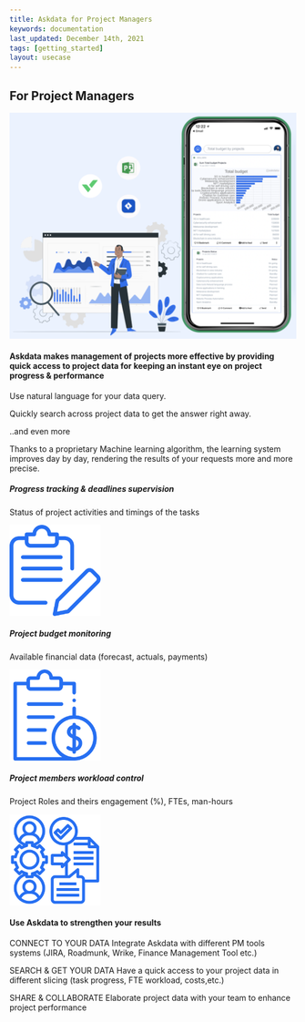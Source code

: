 ```yaml
---
title: Askdata for Project Managers
keywords: documentation
last_updated: December 14th, 2021
tags: [getting_started]
layout: usecase
---
```


## For Project Managers

<img src="/media/use-cases/icons/project_management.png" class="image-doc p-3">

#### Askdata makes management of projects more effective by providing quick access to project data for keeping an instant eye on project progress & performance

Use natural language for your data query.

Quickly search across project data to get the answer right away.

..and even more

Thanks to a proprietary Machine learning algorithm, the learning system improves day by day, rendering the results of your requests more and more precise.

<div class="row">
  <div class="col-sm-4">
    <div class="card">
      <div class="card-body text-center">
        <h5 class="card-title">Progress tracking & deadlines supervision</h5>
        <p class="card-text">Status of project activities and timings of the tasks</p>
         <img src="/media/use-cases/icons/PM_1.png" class="card-img" alt="Sales Accuracy" style="max-width:160px">
      </div>
    </div>
  </div>
  <div class="col-sm-4">
    <div class="card">
      <div class="card-body text-center">
        <h5 class="card-title">Project budget monitoring</h5>
        <p class="card-text">Available financial data (forecast, actuals, payments)</p>
        <img src="/media/use-cases/icons/PM_2.png" class="card-img" alt="Sales Accuracy" style="max-width:160px">
      </div>
    </div>
  </div>
    <div class="col-sm-4">
    <div class="card">
      <div class="card-body text-center">
        <h5 class="card-title">Project members workload control</h5>
        <p class="card-text">Project Roles and theirs engagement (%), FTEs, man-hours</p>
        <img src="/media/use-cases/icons/PM_3.png" class="card-img" alt="Sales Accuracy" style="max-width:160px">
      </div>
    </div>
  </div>
</div>

#### Use Askdata to strengthen your results

CONNECT TO YOUR DATA
Integrate Askdata with different PM tools systems (JIRA, Roadmunk, Wrike, Finance Management Tool etc.)

SEARCH & GET YOUR DATA
Have a quick access to your project data in different slicing (task progress, FTE workload, costs,etc.) 

SHARE & COLLABORATE
Elaborate project data with your team to enhance project performance
